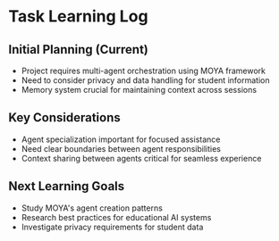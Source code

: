 # Task Learning Log

## Initial Planning (Current)
- Project requires multi-agent orchestration using MOYA framework
- Need to consider privacy and data handling for student information
- Memory system crucial for maintaining context across sessions

## Key Considerations
- Agent specialization important for focused assistance
- Need clear boundaries between agent responsibilities
- Context sharing between agents critical for seamless experience

## Next Learning Goals
- Study MOYA's agent creation patterns
- Research best practices for educational AI systems
- Investigate privacy requirements for student data